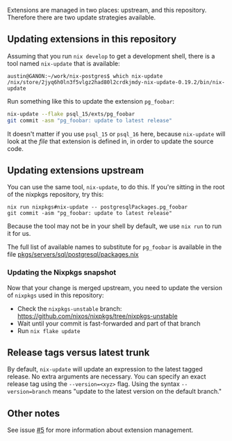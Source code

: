 Extensions are managed in two places: upstream, and this repository. Therefore
there are two update strategies available.

## Updating extensions in this repository

Assuming that you run `nix develop` to get a development shell, there is a tool
named `nix-update` that is available:

```
austin@GANON:~/work/nix-postgres$ which nix-update
/nix/store/2jyq6h0ln3f5vlgz2had80l2crdkjmdy-nix-update-0.19.2/bin/nix-update
```

Run something like this to update the extension `pg_foobar`:

```bash
nix-update --flake psql_15/exts/pg_foobar
git commit -asm "pg_foobar: update to latest release"
```

It doesn't matter if you use `psql_15` or `psql_16` here, because `nix-update`
will look at the _file_ that extension is defined in, in order to update the
source code.

## Updating extensions upstream

You can use the same tool, `nix-update`, to do this. If you're sitting in the
root of the nixpkgs repository, try this:

```
nix run nixpkgs#nix-update -- postgresqlPackages.pg_foobar
git commit -asm "pg_foobar: update to latest release"
```

Because the tool may not be in your shell by default, we use `nix run` to run it
for us.

The full list of available names to substitute for `pg_foobar` is available in
the file
[pkgs/servers/sql/postgresql/packages.nix](https://github.com/NixOS/nixpkgs/blob/master/pkgs/servers/sql/postgresql/packages.nix)

### Updating the Nixpkgs snapshot

Now that your change is merged upstream, you need to update the version of
`nixpkgs` used in this repository:

- Check the `nixpkgs-unstable` branch:
  https://github.com/nixos/nixpkgs/tree/nixpkgs-unstable
- Wait until your commit is fast-forwarded and part of that branch
- Run `nix flake update`

## Release tags versus latest trunk

By default, `nix-update` will update an expression to the latest tagged release.
No extra arguments are necessary. You can specify an exact release tag using the
`--version=<xyz>` flag. Using the syntax `--version=branch` means "update to the
latest version on the default branch."

<!-- ## Example PRs

- https://github.com/supabase/nix-postgres/pull/9 updates `pg_net` to the latest
  release
- https://github.com/supabase/nix-postgres/pull/7 updates `pg_hashids` to the
  latest `trunk` tip
-->
## Other notes

See issue [#5](https://github.com/supabase/nix-postgres/issues/5) for more
information about extension management.
